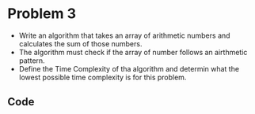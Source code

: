 # Problem 3

- Write an algorithm that takes an array of arithmetic numbers and calculates the sum of those numbers.
- The algorithm must check if the array of number follows an airthmetic pattern.
- Define the Time Complexity of tha algorithm and determin what the lowest possible time complexity is for this problem.

## Code
